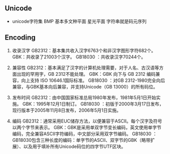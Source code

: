 ## Unicode
* unicode字符集 BMP 基本多文种平面 星光平面 字符串就是码元序列

## Encoding

1. 收录汉字
GB2312：基本集共收入汉字6763个和非汉字图形字符682个。
GBK：共收录了21003个汉字。
GB18030 ：共收录汉字70244个。

2. 兼容性
GB2312：基本满足了汉字的计算机处理需要，对于人名、古汉语等方面出现的罕用字，GB 2312不能处理。
GBK：GBK 向下与 GB 2312 编码兼容，向上支持 ISO 10646.1国际标准。
GB18030 ：对GB 2312-1980完全向后兼容，与GBK基本向后兼容，并支持Unicode（GB 13000）的所有码位。

3. 发布时间
GB2312：由中国国家标准总局1980年发布，1981年5月1日开始实施。
GBK：1995年12月1日制订。
GB18030 ：初版于2000年3月17日发布，现行版本于2005年11月8日发布，2006年5月1日实施。

4. 编码
GB2312：通常采用EUC储存方法，以便兼容于ASCII。每个汉字及符号以两个字节来表示。
GBK：GBK是采用单双字节变长编码，英文使用单字节编码，完全兼容ASCII字符编码，中文部分采用双字节编码。
GB18030 ：GB18030包含三种长度的编码：单字节的ASCII、双字节的GBK（略带扩展）、以及用于填补所有Unicode码位的四字节UTF区块。